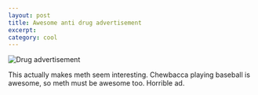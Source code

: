 ```yaml
---
layout: post
title: Awesome anti drug advertisement
excerpt:
category: cool
---
```

![Drug advertisement](http://joshkerr.s3.amazonaws.com/images/4tpnt.jpg)

This actually makes meth seem interesting.  Chewbacca playing baseball is awesome, so meth must be awesome too.  Horrible ad.

